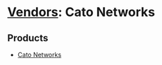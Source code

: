 # [Vendors](README.md): Cato Networks

## Products

- [Cato Networks](../products/168afd8d-2893-4c74-95b1-a975d576ea56.md)
